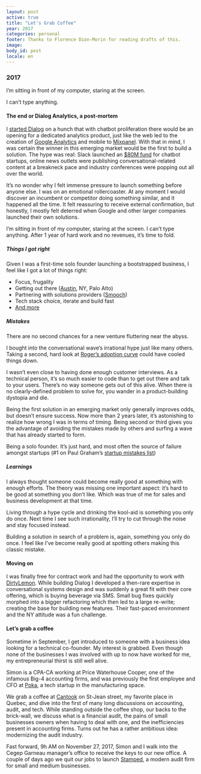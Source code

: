 ```yaml
---
layout: post
active: true
title: "Let's Grab Coffee"
year: 2017
categories: personal
footer: Thanks to Florence Dion-Morin for reading drafts of this.
image:
body_id: post
locale: en
---
```


### 2017

I’m sitting in front of my computer, staring at the screen.

I can’t type anything.

#### The end or Dialog Analytics, a post-mortem
I [started Dialog](https://phildionne.com/words/a-new-begining.html) on a hunch that with chatbot proliferation there would be an opening for a dedicated analytics product, just like the web led to the creation of [Google Analytics](http://analytics.google.com) and mobile to [Mixpanel](https://mixpanel.com). With that in mind, I was certain the winner in this emerging market would be the first to build a solution. The hype was real: Slack launched an [$80M fund](https://slack.com/developers/fund) for chatbot startups, online news outlets were publishing conversational-related content at a breakneck pace and industry conferences were popping out all over the world.

It’s no wonder why I felt immense pressure to launch something before anyone else. I was on an emotional rollercoaster. At any moment I would discover an incumbent or competitor doing something similar, and it happened all the time. It felt reassuring to receive external confirmation, but honestly, I mostly felt deterred when Google and other larger companies launched their own solutions.

I’m sitting in front of my computer, staring at the screen. I can’t type anything. After 1 year of hard work and no revenues, it’s time to fold.

##### Things I got right
Given I was a first-time solo founder launching a bootstrapped business, I feel like I got a lot of things right:

- Focus, frugality
- Getting out there ([Austin](https://talkabot.ai), NY, Palo Alto)
- Partnering with solutions providers ([Smooch](https://smooch.io))
- Tech stack choice, iterate and build fast
- [And more](https://phildionne.com/words/a-new-begining.html)

##### Mistakes
There are no second chances for a new venture fluttering near the abyss.

I bought into the conversational wave’s irrational hype just like many others. Taking a second, hard look at [Roger’s adoption curve](https://en.wikipedia.org/wiki/Diffusion_of_innovations) could have cooled things down.

I wasn’t even close to having done enough customer interviews. As a technical person, it’s so much easier to code than to get out there and talk to your users. There’s no way someone gets out of this alive. When there is no clearly-defined problem to solve for, you wander in a product-building dystopia and die.

Being the first solution in an emerging market only generally improves odds, but doesn’t ensure success. Now more than 2 years later, it’s astonishing to realize how wrong I was in terms of timing. Being second or third gives you the advantage of avoiding the mistakes made by others and surfing a wave that has already started to form.

Being a solo founder. It’s just hard, and most often the source of failure amongst startups (#1 on Paul Graham’s [startup mistakes list](http://www.paulgraham.com/startupmistakes.html))

##### Learnings
I always thought someone could become really good at something with enough efforts. The theory was missing one important aspect: it’s hard to be good at something you don’t like. Which was true of me for sales and business development at that time.

Living through a hype cycle and drinking the kool-aid is something you only do once. Next time I see such irrationality, I’ll try to cut through the noise and stay focused instead.

Building a solution in search of a problem is, again, something you only do once. I feel like I’ve become really good at spotting others making this classic mistake.

#### Moving on
I was finally free for contract work and had the opportunity to work with [DirtyLemon](https://dirtylemon.com). While building Dialog I developed a then-rare expertise in conversational systems design and was suddenly a great fit with their core offering, which is buying beverage via SMS. Small bug fixes quickly morphed into a bigger refactoring which then led to a large re-write; creating the base for building new features. Their fast-paced environment and the NY attitude was a fun challenge.

#### Let’s grab a coffee
Sometime in September, I get introduced to someone with a business idea looking for a technical co-founder. My interest is grabbed. Even though none of the businesses I was involved with up to now have worked for me, my entrepreneurial thirst is still well alive.

Simon is a CPA-CA working at Price Waterhouse Cooper, one of the infamous Big-4 accounting firms, and was previously the first employee and CFO at [Poka](https://www.poka.io), a tech startup in the manufacturing space.

We grab a coffee at [Cantook](http://cantookcafe.com) on St-Jean street, my favorite place in Quebec, and dive into the first of many long discussions on accounting, audit, and tech. While standing outside the coffee shop, our backs to the brick-wall, we discuss what is a financial audit, the pains of small businesses owners when having to deal with one, and the inefficiencies present in accounting firms. Turns out he has a rather ambitious idea: modernizing the audit industry.

Fast forward, 9h AM on November 27, 2017, Simon and I walk into the Cegep Garneau manager’s office to receive the keys to our new office. A couple of days ago we quit our jobs to launch [Stamped](https://stamped.ai), a modern audit firm for small and medium businesses.
